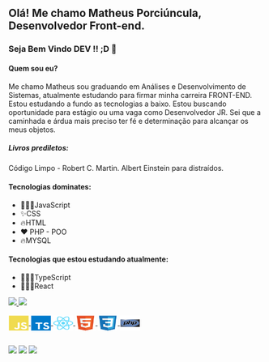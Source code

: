 ## Olá! Me chamo Matheus Porciúncula, Desenvolvedor Front-end. 

### Seja Bem Vindo DEV !! ;D 👋
#### Quem sou eu? 
Me chamo Matheus sou graduando em Análises e Desenvolvimento de Sistemas, atualmente estudando para firmar minha carreira FRONT-END. Estou estudando a fundo as tecnologias a baixo. Estou buscando oportunidade para estágio ou uma vaga como Desenvolvedor JR. Sei que a caminhada e árdua mais preciso ter fé e determinação para alcançar os meus objetos. 

##### Livros prediletos: 
Código Limpo  - Robert C. Martin.
Albert Einstein para distraídos.

#### Tecnologias dominates:
- 👩🏻‍💻JavaScript
- ✨CSS            
- 🔥HTML          
- ❤️ PHP  - POO
- 🔥MYSQL      
#### Tecnologias que estou estudando atualmente:
- 👩🏻‍💻TypeScript
- 👩🏻‍💻React
<div>
  <a href="https://github.com/Mathez1320/">
  <img height="180em" src="https://github-readme-stats.vercel.app/api?username=Mathez1320&show_icons=true&theme=dracula&include_all_commits=true&count_private=true"/>
  <img height="180em" src="https://github-readme-stats.vercel.app/api/top-langs/?username=Mathez1320&layout=compact&langs_count=7&theme=dracula"/>
</div>
<div style="display: inline_block"><br>
  <img align="center" alt="Math-Js" height="30" width="40" src="https://raw.githubusercontent.com/devicons/devicon/master/icons/javascript/javascript-plain.svg">
  <img align="center" alt="Math-Ts" height="30" width="40" src="https://raw.githubusercontent.com/devicons/devicon/master/icons/typescript/typescript-plain.svg">
  <img align="center" alt="Math-React" height="30" width="40" src="https://raw.githubusercontent.com/devicons/devicon/master/icons/react/react-original.svg">
  <img align="center" alt="Math-HTML" height="30" width="40" src="https://raw.githubusercontent.com/devicons/devicon/master/icons/html5/html5-original.svg">
  <img align="center" alt="Math-CSS" height="30" width="40" src="https://raw.githubusercontent.com/devicons/devicon/master/icons/css3/css3-original.svg">
  <img align="center" alt="Math-PHP" height="30" width="40" src="https://raw.githubusercontent.com/devicons/devicon/master/icons/php/php-original.svg">
</div>
  
  ##
  <div>
  <a href="https://instagram.com" target="_blank"><img src="https://img.shields.io/badge/-Instagram-%23E4405F?style=for-the-badge&logo=instagram&logoColor=white" target="_blank"></a>
  <a href = "mailto:matheus_gc15@gmail.com"><img src="https://img.shields.io/badge/-Gmail-%23333?style=for-the-badge&logo=gmail&logoColor=white" target="_blank"></a>
   <a href="https://www.linkedin.com/in/matheus-porci%C3%BAncula-4561101a9/" target="_blank"><img src="https://img.shields.io/badge/-LinkedIn-%230077B5?style=for-the-badge&logo=linkedin&logoColor=white" target="_blank"></a> 
  </div>
